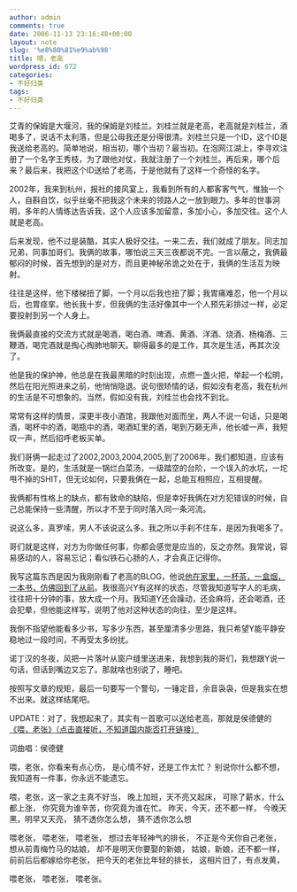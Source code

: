 ```yaml
---
author: admin
comments: true
date: 2006-11-13 23:16:48+00:00
layout: note
slug: '%e8%80%81%e9%ab%98'
title: 喂，老高
wordpress_id: 672
categories:
- 不好归类
tags:
- 不好归类
---
```


艾青的保姆是大堰河，我的保姆是刘桂兰。刘桂兰就是老高，老高就是刘桂兰，酒喝多了，说话不太利落，但是公母我还是分得很清。刘桂兰只是一个ID，这个ID是我送给老高的。简单地说，相当初，哪个当初？最当初。在泡网江湖上，李寻欢注册了一个名字王秀枝，为了跟他对仗，我就注册了一个刘桂兰。再后来，哪个后来？最后来，我把这个ID送给了老高，于是他就有了这样一个奇怪的名字。

2002年，我来到杭州，报社的接风宴上，我看到所有的人都客客气气，惟独一个人，自斟自饮，似乎丝毫不把我这个未来的领路人之一放到眼力。多年的世事洞明，多年的人情练达告诉我，这个人应该多加留意，多加小心，多加交往。这个人就是老高。

后来发现，他不过是装酷，其实人极好交往。一来二去，我们就成了朋友。同志加兄弟，同事加哥们。我俩的故事，哪怕说三天三夜都说不完。一言以蔽之，我俩最郁闷的时候，首先想到的是对方，而且更神秘吊诡之处在于，我俩的生活互为映射。

往往是这样，他下楼梯扭了脚，一个月以后我也扭了脚；我胃痛难忍，他一个月以后，也胃痉挛。他长我十岁，但我俩的生活好像其中一个人预先彩排过一样，必定要投射到另一个人身上。

我俩最直接的交流方式就是喝酒，喝白酒、啤酒、黄酒、洋酒、烧酒、杨梅酒、三鞭酒，喝完酒就是掏心掏肺地聊天。聊得最多的是工作，其次是生活，再其次没了。

他是我的保护神，他总是在我最黑暗的时刻出现，点燃一盏火把，举起一个松明，然后在阳光照进来之前，他悄悄隐退。说句很矫情的话，假如没有老高，我在杭州的生活是不可想象的。当然，假如没有我，刘桂兰也会找不到北。

常常有这样的情景，深更半夜小酒馆，我跟他对面而坐，两人不说一句话，只是喝酒，喝杯中的酒，喝瓶中的酒，喝酒缸里的酒，喝到万籁无声，他长嘘一声，我短叹一声，然后招呼老板买单。

我们哥俩一起走过了2002,2003,2004,2005,到了2006年，我们都知道，应该有所改变。是的，生活就是一锅烂白菜汤，一级踏空的台阶，一个误入的水坑，一坨甩不掉的SHIT，但无论如何，只要我俩在一起，总能互相照应，互相提醒。

我俩都有性格上的缺点，都有致命的缺陷，但是幸好我俩在对方犯错误的时候，自己总能保持一些清醒，所以才不至于同时落入同一条河流。

说这么多，真罗嗦，男人不该说这么多。我之所以手刹不住车，是因为我喝多了。

哥们就是这样，对方为你做任何事，你都会感觉是应当的，反之亦然。我常说，容易感动的人，容易忘记；看似铁石心肠的人，才会真正记得你。

我写这篇东西是因为我刚刚看了老高的BLOG，他说[他在家里，一杯茶，一盒烟，一本书，仿佛回到了从前](http://www.golao.com/post/291.html)。我很高兴Y有这样的状态，尽管我知道写字人的毛病，往往把十分钟的事，放大成一个月。我知道Y还会躁动，还会麻将，还会喝酒，还会犯晕，但他能这样写，说明了他对这种状态的向往，至少是这样。

我倒不指望他能看多少书，写多少东西，甚至厘清多少思路，我只希望Y能平静安稳地过一段时间，不再受太多纷扰。

诺丁汉的冬夜，风把一片落叶从窗户缝里送进来，我想到我的哥们，我想跟Y说一句话，但话到嘴边又忘了。那就啥也别说了，睡吧。

按照写文章的规矩，最后一句要写一个警句，一锤定音，余音袅袅，但是我实在想不出来。就这样结尾吧。

UPDATE：对了，我想起来了，其实有一首歌可以送给老高，那就是侯德健的[《喂，老张》（点击直接听，不知道国内能否打开链接）](http://www.9ymp3.com/song/20179.htm)

词曲唱：侯德健

喂，老张，你看来有点心伤，
是心情不好，还是工作太忙？
别说你什么都不想，
我知道有一件事，你永远不能遗忘。

喂，老张，这一家之主真不好当，
晚上加班，天不亮又起床，
可除了薪水，什么都上涨，
你究竟为谁辛苦，你究竟为谁在忙。
昨天，今天，还不都一样，
今晚天黑，明早又天亮，
猜不透你怎么想，
猜不透你怎么想

喂老张，
喂老张，
喂老张，
想过去年轻神气的排长，
不正是今天你自己老张，
想从前青梅竹马的姑娘，
却不是明天你要娶的新娘，
姑娘，新娘，还不都一样，
前前后后都嫁给你老张，
把今天的老张比年轻的排长，
这相片旧了，有点发黄，

喂老张，
喂老张，
喂老张。
